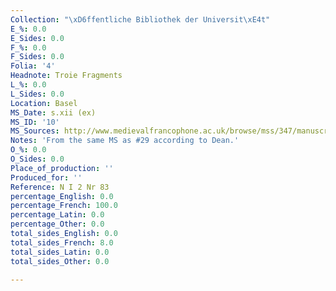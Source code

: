```yaml
---
Collection: "\xD6ffentliche Bibliothek der Universit\xE4t"
E_%: 0.0
E_Sides: 0.0
F_%: 0.0
F_Sides: 0.0
Folia: '4'
Headnote: Troie Fragments
L_%: 0.0
L_Sides: 0.0
Location: Basel
MS_Date: s.xii (ex)
MS_ID: '10'
MS_Sources: http://www.medievalfrancophone.ac.uk/browse/mss/347/manuscript.html
Notes: 'From the same MS as #29 according to Dean.'
O_%: 0.0
O_Sides: 0.0
Place_of_production: ''
Produced_for: ''
Reference: N I 2 Nr 83
percentage_English: 0.0
percentage_French: 100.0
percentage_Latin: 0.0
percentage_Other: 0.0
total_sides_English: 0.0
total_sides_French: 8.0
total_sides_Latin: 0.0
total_sides_Other: 0.0

---
```

